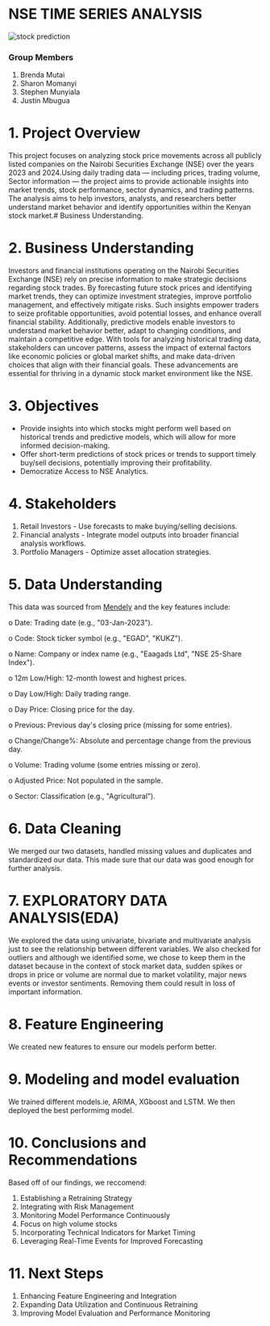 # NSE TIME SERIES ANALYSIS
![stock prediction](https://www.google.com/imgres?q=stock%20predictions&imgurl=https%3A%2F%2Fmiro.medium.com%2Fv2%2Fresize%3Afit%3A2000%2F1*hhq3ybwbyA3p0dWuLFtLMQ.jpeg&imgrefurl=https%3A%2F%2Fmedium.com%2Fanalytics-vidhya%2Fquick-guide-for-stock-price-prediction-d6624eb29248&docid=ge6gubWE6w9-3M&tbnid=yLz66NiG6yIA8M&vet=12ahUKEwift-zmhIuNAxWtVaQEHcOOGQkQM3oFCIMBEAA..i&w=2000&h=1050&hcb=2&ved=2ahUKEwift-zmhIuNAxWtVaQEHcOOGQkQM3oFCIMBEAA.png)

### Group Members
1. Brenda Mutai
2. Sharon Momanyi
3. Stephen Munyiala
4. Justin Mbugua
   
# 1. Project Overview

This project focuses on analyzing stock price movements across all publicly listed companies on the Nairobi Securities Exchange (NSE) over the years 2023 and 2024.Using daily trading data — including prices, trading volume, Sector information — the project aims to provide actionable insights into market trends, stock performance, sector dynamics, and trading patterns. The analysis aims to help investors, analysts, and researchers better understand market behavior and identify opportunities within the Kenyan stock market.# Business Understanding.

# 2. Business Understanding
Investors and financial institutions operating on the Nairobi Securities Exchange (NSE) rely on precise information to make strategic decisions regarding stock trades. By forecasting future stock prices and identifying market trends, they can optimize investment strategies, improve portfolio management, and effectively mitigate risks. Such insights empower traders to seize profitable opportunities, avoid potential losses, and enhance overall financial stability.
Additionally, predictive models enable investors to understand market behavior better, adapt to changing conditions, and maintain a competitive edge. With tools for analyzing historical trading data, stakeholders can uncover patterns, assess the impact of external factors like economic policies or global market shifts, and make data-driven choices that align with their financial goals. These advancements are essential for thriving in a dynamic stock market environment like the NSE.

# 3. Objectives
- Provide insights into which stocks might perform well based on historical trends and predictive models, which will allow for more informed decision-making.
- Offer short-term predictions of stock prices or trends to support timely buy/sell decisions, potentially improving their profitability.
- Democratize Access to NSE Analytics.

# 4. Stakeholders
1. Retail Investors - Use forecasts to make buying/selling decisions.
2. Financial analysts - Integrate model outputs into broader financial analysis workflows.
3. Portfolio Managers - Optimize asset allocation strategies.

# 5. Data Understanding
This data was sourced from [Mendely](https://data.mendeley.com/datasets/ss5pfw8xnk/2) and the key features include:

o	Date: Trading date (e.g., "03-Jan-2023").

o	Code: Stock ticker symbol (e.g., "EGAD", "KUKZ").

o	Name: Company or index name (e.g., "Eaagads Ltd", "NSE 25-Share Index").

o	12m Low/High: 12-month lowest and highest prices.

o	Day Low/High: Daily trading range.

o	Day Price: Closing price for the day.

o	Previous: Previous day's closing price (missing for some entries).

o	Change/Change%: Absolute and percentage change from the previous day.

o	Volume: Trading volume (some entries missing or zero).

o	Adjusted Price: Not populated in the sample.

o	Sector: Classification (e.g., "Agricultural").


# 6. Data Cleaning
We merged our two datasets, handled missing values and duplicates and standardized our data. This made sure that our data was good enough for further analysis.

# 7. EXPLORATORY DATA ANALYSIS(EDA)
We explored the data using univariate, bivariate and multivariate analysis just to see the relationship between different variables. We also checked for outliers and although we identified some, we chose to keep them in the dataset because in the context of stock market data, sudden spikes or drops in price or volume are normal due to market volatility, major news events or investor sentiments. Removing them could result in loss of important information.

# 8. Feature Engineering
We created new features to ensure our models perform better.

# 9. Modeling and model evaluation
We trained different models.ie, ARIMA, XGboost and LSTM. We then deployed the best performimg model.

# 10. Conclusions and Recommendations
Based off of our findings, we reccomend:
 1.	Establishing a Retraining Strategy
 2.	Integrating with Risk Management
 3.	Monitoring Model Performance Continuously
 4.	Focus on high volume stocks
 5.	Incorporating Technical Indicators for Market Timing
 6.	Leveraging Real-Time Events for Improved Forecasting
    
# 11. Next Steps
 1.	Enhancing Feature Engineering and Integration
 2.	Expanding Data Utilization and Continuous Retraining
 3.	Improving Model Evaluation and Performance Monitoring
